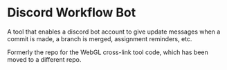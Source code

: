 # Discord Workflow Bot
A tool that enables a discord bot account to give update messages when a commit is made, a branch is merged, assignment reminders, etc.

Formerly the repo for the WebGL cross-link tool code, which has been moved to a different repo.
